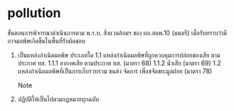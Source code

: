 # pollution
ขั้นตอนการพิจารณาดำเนินการตาม พ.ร.บ. สิ่งแวดล้อมฯ ของ ผอ.สคพ.10 (มนตรี) เมื่อรับทราบว่ามีอาจมลพิษเกิดขึ้นในพื้นที่รับผิดชอบ 
1. เป็นแหล่งกำเนิดมลพิษ ประเภทใด
   1.1 แหล่งกำเนิดมลพิษที่ถูกควบคุมการปล่อยของเสีย ตามประกาศ ทส.
       1.1.1 อากาศเสีย ตามประกาศ ทส. (มาตรา 68)
       1.1.2 น้ำเสีย (มาตรา 69)
   1.2 แหล่งกำเนิดมลพิษที่เป็นการเก็บรวบรวม ขนส่ง จัดการ เพื่อขจัดขยะมูลฝอย (มาตรา 78)
   >[!NOTE]
3. ปฏิบัติให้เป็นไปตามกฎหมายทุกฉบับ
